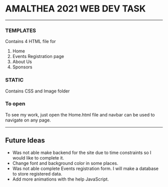 # AMALTHEA 2021 WEB DEV TASK


------------


### TEMPLATES
Contains 4 HTML file for
1. Home
2. Events Registration page
3. About Us
4. Sponsors

### STATIC
Contains CSS and Image folder

### To open
To see my work, just open the Home.html file and navbar can be used to navigate on any page. 

------------


## Future Ideas

- Was not able make backend for the site due to time constraints so I would like to complete it.
- Change font and background color in some places.
- Was not able complete Events registration form. I will make a database to store registered data.
- Add more animations with the help JavaScript.
